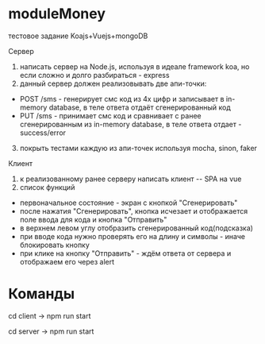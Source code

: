 # moduleMoney
тестовое задание
Koajs+Vuejs+mongoDB

Сервер
1) написать сервер на Node.js, используя в идеале framework koa, но если сложно и долго разбираться - express
2) данный сервер должен реализовывать две апи-точки:
- POST /sms - генерирует смс код из 4х цифр и записывает в in-memory database, в теле ответа отдаёт сгенерированный код
- PUT /sms - принимает смс код и сравнивает с ранее сгенерированным из in-memory database, в теле ответа отдает - success/error
3) покрыть тестами каждую из апи-точек используя mocha, sinon, faker

Клиент
1) к реализованному ранее серверу написать клиент -- SPA на vue
2) список функций
- первоначальное состояние - экран с кнопкой "Сгенерировать"
- после нажатия "Сгенерировать", кнопка исчезает и отображается поле ввода для кода и кнопка "Отправить"
- в верхнем левом углу отобразить сгенерированный код(подсказка)
- при вводе кода нужно проверять его на длину и символы - иначе блокировать кнопку
- при клике на кнопку "Отправить" - ждём ответа от сервера и отображаем его через alert

# Команды

cd client -> npm run start

cd server -> npm run start

